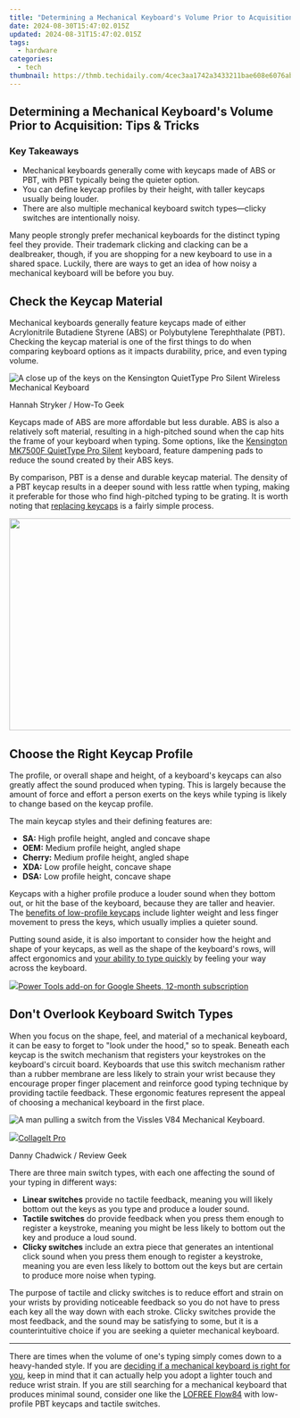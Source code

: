```yaml
---
title: "Determining a Mechanical Keyboard's Volume Prior to Acquisition: Tips & Tricks"
date: 2024-08-30T15:47:02.015Z
updated: 2024-08-31T15:47:02.015Z
tags:
  - hardware
categories:
  - tech
thumbnail: https://thmb.techidaily.com/4cec3aa1742a3433211bae608e6076ab0be16711586cda8948bb2850cfb34e6d.jpg
---
```


## Determining a Mechanical Keyboard's Volume Prior to Acquisition: Tips & Tricks

### Key Takeaways

* Mechanical keyboards generally come with keycaps made of ABS or PBT, with PBT typically being the quieter option.
* You can define keycap profiles by their height, with taller keycaps usually being louder.
* There are also multiple mechanical keyboard switch types—clicky switches are intentionally noisy.

 Many people strongly prefer mechanical keyboards for the distinct typing feel they provide. Their trademark clicking and clacking can be a dealbreaker, though, if you are shopping for a new keyboard to use in a shared space. Luckily, there are ways to get an idea of how noisy a mechanical keyboard will be before you buy.

##  Check the Keycap Material

 Mechanical keyboards generally feature keycaps made of either Acrylonitrile Butadiene Styrene (ABS) or Polybutylene Terephthalate (PBT). Checking the keycap material is one of the first things to do when comparing keyboard options as it impacts durability, price, and even typing volume.

![A close up of the keys on the Kensington QuietType Pro Silent Wireless Mechanical Keyboard](https://static1.howtogeekimages.com/wordpress/wp-content/uploads/2023/09/52942186127_50ef51c54e_o.jpg) 

Hannah Stryker / How-To Geek

 Keycaps made of ABS are more affordable but less durable. ABS is also a relatively soft material, resulting in a high-pitched sound when the cap hits the frame of your keyboard when typing. Some options, like the [Kensington MK7500F QuietType Pro Silent](https://www.amazon.com/Kensington-MK7500F-Silent-Mechanical-Keyboard/dp/B0BZNRNXWC/ref=sr%5F1%5F3?crid=2OTAVMJX5QUY2&dib=eyJ2IjoiMSJ9.ETYKibaveJ%5FrZZsFH-6LwvbN4yBgaCPfkeopHGYhx571EN8fup7GBabFW4YM5tDwfVNKr034RngavitE-pkwxSI%5FC%5Fjj7MjE3C1xZp1d1NY.DBD6rzg%5Flq7BrUzA4gguq22wF6bNnCJTrLEAB5uIx5o&dib%5Ftag=se&keywords=quiettype+pro+silent+keyboard&qid=1720622031&sprefix=quiettype+pro+silent+keyboard%2Caps%2C89&sr=8-3&tag=hotoge-20&ascsubtag=UUhtgUeUpU2004053&asc%5Frefurl=https%3A%2F%2Fwww.howtogeek.com%2Fhow-can-you-tell-how-loud-a-mechanical-keyboard-will-be-before-you-buy-it%2F&asc%5Fcampaign=Evergreen) keyboard, feature dampening pads to reduce the sound created by their ABS keys.

 By comparison, PBT is a dense and durable keycap material. The density of a PBT keycap results in a deeper sound with less rattle when typing, making it preferable for those who find high-pitched typing to be grating. It is worth noting that [replacing keycaps](https://vp-tips.techidaily.com/new-2024-approved-caption-crafting-select-writing-apps-for-your-photos/) is a fairly simple process.

<!-- affiliate ads begin -->
<a href="https://twopages.pxf.io/c/5597632/2016067/18544" target="_top" id="2016067"><img src="//a.impactradius-go.com/display-ad/18544-2016067" border="0" alt="" width="1020" height="380"/></a><img height="0" width="0" src="https://imp.pxf.io/i/5597632/2016067/18544" style="position:absolute;visibility:hidden;" border="0" />
<!-- affiliate ads end -->
##  Choose the Right Keycap Profile

 The profile, or overall shape and height, of a keyboard's keycaps can also greatly affect the sound produced when typing. This is largely because the amount of force and effort a person exerts on the keys while typing is likely to change based on the keycap profile.

 The main keycap styles and their defining features are:

* **SA:** High profile height, angled and concave shape
* **OEM:** Medium profile height, angled shape
* **Cherry:** Medium profile height, angled shape
* **XDA:** Low profile height, concave shape
* **DSA:** Low profile height, concave shape

 Keycaps with a higher profile produce a louder sound when they bottom out, or hit the base of the keyboard, because they are taller and heavier. The [benefits of low-profile keycaps](https://windows11.techidaily.com/from-vocal-inputs-to-text-output-a-comprehensible-guide-for-windows-users/) include lighter weight and less finger movement to press the keys, which usually implies a quieter sound.

 Putting sound aside, it is also important to consider how the height and shape of your keycaps, as well as the shape of the keyboard's rows, will affect ergonomics and [your ability to type quickly](https://extra-support.techidaily.com/updated-prime-video-upload-solutions-for-twitter/) by feeling your way across the keyboard.

<!-- affiliate ads begin -->
<a href="https://secure.2checkout.com/order/checkout.php?PRODS=4721564&QTY=1&AFFILIATE=108875&CART=1"><img src="https://secure.avangate.com/images/merchant/c14a8df1e1b4d5297e9cb30cb34d5a00/products/copy_power-tools-48.png" border="0">Power Tools add-on for Google Sheets, 12-month subscription</a>
<!-- affiliate ads end -->
##  Don't Overlook Keyboard Switch Types

 When you focus on the shape, feel, and material of a mechanical keyboard, it can be easy to forget to "look under the hood," so to speak. Beneath each keycap is the switch mechanism that registers your keystrokes on the keyboard's circuit board. Keyboards that use this switch mechanism rather than a rubber membrane are less likely to strain your wrist because they encourage proper finger placement and reinforce good typing technique by providing tactile feedback. These ergonomic features represent the appeal of choosing a mechanical keyboard in the first place.

![A man pulling a switch from the Vissles V84 Mechanical Keyboard.](https://static1.howtogeekimages.com/wordpress/wp-content/uploads/2022/03/3ff2bf8a.jpg) 

<!-- affiliate ads begin -->
<a href="https://secure.2checkout.com/order/checkout.php?PRODS=4530091&QTY=1&AFFILIATE=108875&CART=1"><img src="https://www.pearlmountainsoft.com/n_img/product/cit_win/banScrn.jpg" border="0">CollageIt Pro</a>
<!-- affiliate ads end -->
Danny Chadwick / Review Geek

 There are three main switch types, with each one affecting the sound of your typing in different ways:

* **Linear switches** provide no tactile feedback, meaning you will likely bottom out the keys as you type and produce a louder sound.
* **Tactile switches** do provide feedback when you press them enough to register a keystroke, meaning you might be less likely to bottom out the key and produce a loud sound.
* **Clicky switches** include an extra piece that generates an intentional click sound when you press them enough to register a keystroke, meaning you are even less likely to bottom out the keys but are certain to produce more noise when typing.

 The purpose of tactile and clicky switches is to reduce effort and strain on your wrists by providing noticeable feedback so you do not have to press each key all the way down with each stroke. Clicky switches provide the most feedback, and the sound may be satisfying to some, but it is a counterintuitive choice if you are seeking a quieter mechanical keyboard.

---

 There are times when the volume of one's typing simply comes down to a heavy-handed style. If you are [deciding if a mechanical keyboard is right for you](https://iphone-unlock.techidaily.com/in-2024-locked-out-of-iphone-7-plus-5-ways-to-get-into-a-locked-iphone-7-plus-drfone-by-drfone-ios/), keep in mind that it can actually help you adopt a lighter touch and reduce wrist strain. If you are still searching for a mechanical keyboard that produces minimal sound, consider one like the [LOFREE Flow84](https://www.amazon.com/LOFREE-Mechanical-Rechargeable-Keyboards-Connection/dp/B0CJTV8P4Z/ref=sr%5F1%5F1?crid=1D63FGHQH50PU&dib=eyJ2IjoiMSJ9.dhPKpUlak3QgEloecXIpNKBt25gYsdrmtxVhx%5FARQV-V0WyP1sIm51AgBweT5HoaPF2ThcRAyse4Cx86ugbwqtTWBPxKYUeAFXbIE0PtWEKpZ4X06Q3ItVYNDPGDLigR.CtXmu5gefGGh1t1H150TRjsguPeOMURWgbqwOH9mwOw&dib%5Ftag=se&keywords=lofree+flow84&qid=1720622973&sprefix=lofree+flow84%2Caps%2C159&sr=8-1&tag=hotoge-20&ascsubtag=UUhtgUeUpU2004053&asc%5Frefurl=https%3A%2F%2Fwww.howtogeek.com%2Fhow-can-you-tell-how-loud-a-mechanical-keyboard-will-be-before-you-buy-it%2F&asc%5Fcampaign=Evergreen) with low-profile PBT keycaps and tactile switches.

<ins class="adsbygoogle"
     style="display:block"
     data-ad-format="autorelaxed"
     data-ad-client="ca-pub-7571918770474297"
     data-ad-slot="1223367746"></ins>



<ins class="adsbygoogle"
     style="display:block"
     data-ad-client="ca-pub-7571918770474297"
     data-ad-slot="8358498916"
     data-ad-format="auto"
     data-full-width-responsive="true"></ins>


